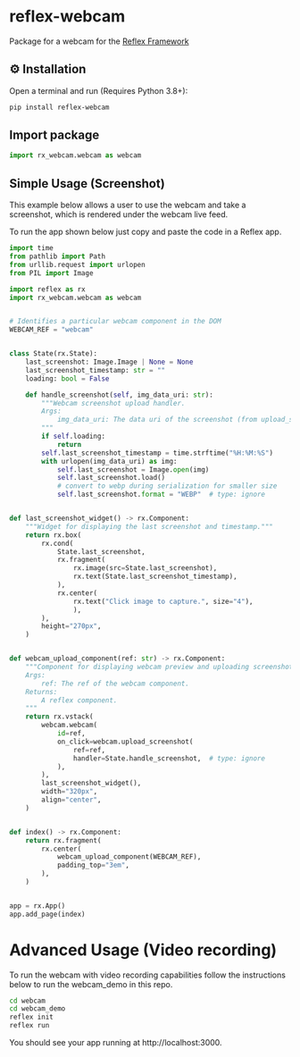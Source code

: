 # reflex-webcam

Package for a webcam for the [Reflex Framework](https://github.com/reflex-dev/reflex)


## ⚙️ Installation

Open a terminal and run (Requires Python 3.8+):

```bash
pip install reflex-webcam
```

## Import package

```python
import rx_webcam.webcam as webcam
```

## Simple Usage (Screenshot)

This example below allows a user to use the webcam and take a screenshot, which is rendered under the webcam live feed.

To run the app shown below just copy and paste the code in a Reflex app. 

```python
import time
from pathlib import Path
from urllib.request import urlopen
from PIL import Image

import reflex as rx
import rx_webcam.webcam as webcam


# Identifies a particular webcam component in the DOM
WEBCAM_REF = "webcam"


class State(rx.State):
    last_screenshot: Image.Image | None = None
    last_screenshot_timestamp: str = ""
    loading: bool = False

    def handle_screenshot(self, img_data_uri: str):
        """Webcam screenshot upload handler.
        Args:
            img_data_uri: The data uri of the screenshot (from upload_screenshot).
        """
        if self.loading:
            return
        self.last_screenshot_timestamp = time.strftime("%H:%M:%S")
        with urlopen(img_data_uri) as img:
            self.last_screenshot = Image.open(img)
            self.last_screenshot.load()
            # convert to webp during serialization for smaller size
            self.last_screenshot.format = "WEBP"  # type: ignore


def last_screenshot_widget() -> rx.Component:
    """Widget for displaying the last screenshot and timestamp."""
    return rx.box(
        rx.cond(
            State.last_screenshot,
            rx.fragment(
                rx.image(src=State.last_screenshot),
                rx.text(State.last_screenshot_timestamp),
            ),
            rx.center(
                rx.text("Click image to capture.", size="4"),
                ),
        ),
        height="270px",
    )


def webcam_upload_component(ref: str) -> rx.Component:
    """Component for displaying webcam preview and uploading screenshots.
    Args:
        ref: The ref of the webcam component.
    Returns:
        A reflex component.
    """
    return rx.vstack(
        webcam.webcam(
            id=ref,
            on_click=webcam.upload_screenshot(
                ref=ref,
                handler=State.handle_screenshot,  # type: ignore
            ),
        ),
        last_screenshot_widget(),
        width="320px",
        align="center",
    )


def index() -> rx.Component:
    return rx.fragment(
        rx.center(
            webcam_upload_component(WEBCAM_REF),
            padding_top="3em",
        ),
    )


app = rx.App()
app.add_page(index)
```


# Advanced Usage (Video recording)

To run the webcam with video recording capabilities follow the instructions below to run the webcam_demo in this repo.

```bash
cd webcam
cd webcam_demo
reflex init
reflex run
```

You should see your app running at http://localhost:3000.